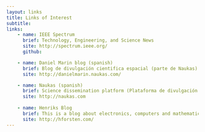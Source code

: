```yaml
---
layout: links
title: Links of Interest
subtitle: 
links:
    - name: IEEE Spectrum
      brief: Technology, Engineering, and Science News
      site: http://spectrum.ieee.org/
      github:

    - name: Daniel Marin blog (spanish)
      brief: Blog de divulgación cientifica espacial (parte de Naukas)
      site: http://danielmarin.naukas.com/

    - name: Naukas (spanish)
      brief: Science dissemination platform (Plataforma de divulgación cientifica)
      site: http://naukas.com
	  
    - name: Henriks Blog
      brief: This is a blog about electronics, computers and mathematics.
      site: http://hforsten.com/
---
```

